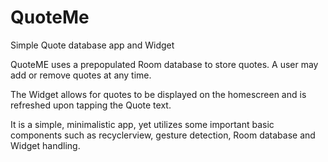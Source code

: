 # QuoteMe
Simple Quote database app and Widget

QuoteME uses a prepopulated Room database to store quotes. A user may add or remove quotes at any time. 

The Widget allows for quotes to be displayed on the homescreen and is refreshed upon tapping the Quote text.

It is a simple, minimalistic app, yet utilizes some important basic components such as recyclerview, gesture detection, Room database and Widget handling.

